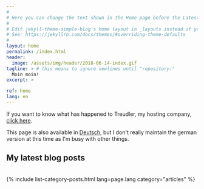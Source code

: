 ```yaml
---
#
# Here you can change the text shown in the Home page before the Latest Posts section.
#
# Edit jekyll-theme-simple-blog's home layout in _layouts instead if you wanna make some changes
# See: https://jekyllrb.com/docs/themes/#overriding-theme-defaults
#
layout: home
permalink: /index.html
header:
  image: /assets/img/header/2018-06-14-index.gif
tagline: > # this means to ignore newlines until "repository:"
  Moin moin!
excerpt: >

ref: home
lang: en
---
```


If you want to know what has happened to Treudler, my hosting company, [click here](dedication.html).

This page is also available in [Deutsch](deutsch.html), but I don't really maintain the german version at this time as I'm busy with other things.

<h2>My latest blog posts</h2>
<div>&nbsp;</div>
{% include list-category-posts.html lang=page.lang category="articles" %}

